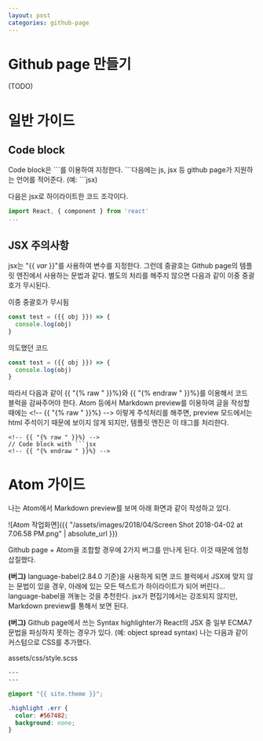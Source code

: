 ```yaml
---
layout: post
categories: github-page
---
```

# Github page 만들기

(TODO)

# 일반 가이드

## Code block

Code block은 \`\`\`를 이용하여 지정한다. \`\`\`다음에는 js, jsx 등 github page가 지원하는 언어를 적어준다. (예: \`\`\`jsx)

다음은 jsx로 하이라이트한 코드 조각이다.

```jsx
import React, { component } from 'react'
...
```

## JSX 주의사항

jsx는 "\{\{ *var* \}\}"를 사용하여 변수를 지정한다. 그런데 중괄호는 Github page의 템플릿 엔진에서 사용하는 문법과 같다. 별도의 처리를 해주지 않으면 다음과 같이 이중 중괄호가 무시된다.

이중 중괄호가 무시됨

```jsx
const test = ({{ obj }}) => {
  console.log(obj)
}
```

의도했던 코드

<!-- {% raw %} -->
```jsx
const test = ({{ obj }}) => {
  console.log(obj)
}
```
<!-- {% endraw %} -->

따라서 다음과 같이 {{ "{% raw " }}%}와 {{ "{% endraw " }}%}를 이용해서 코드 블럭을 감싸주어야 한다. Atom 등에서 Markdown preview를 이용하여 글을 작성할 때에는 <\!\-\- {{ "{% raw " }}%} \-\-> 이렇게 주석처리를 해주면, preview 모드에서는 html 주석이기 때문에 보이지 않게 되지만, 템플릿 엔진은 이 태그를 처리한다.

```
<!-- {{ "{% raw " }}%} -->
// Code block with ```jsx
<!-- {{ "{% endraw " }}%} -->
```

# Atom 가이드

나는 Atom에서 Markdown preview를 보며 아래 화면과 같이 작성하고 있다.

![Atom 작업화면]({{ "/assets/images/2018/04/Screen Shot 2018-04-02 at 7.06.58 PM.png" | absolute_url }})

Github page + Atom을 조합할 경우에 2가지 버그를 만나게 된다. 이것 때문에 엄청 삽질했다.

**(버그)** language-babel(2.84.0 기준)을 사용하게 되면 코드 블럭에서 JSX에 맞지 않는 문법이 있을 경우, 아래에 있는 모든 텍스트가 하이라이트가 되어 버린다... language-babel을 꺼놓는 것을 추천한다. jsx가 편집기에서는 강조되지 않지만, Markdown preview를 통해서 보면 된다.

**(버그)** Github page에서 쓰는 Syntax highlighter가 React의 JSX 중 일부 ECMA7 문법을 파싱하지 못하는 경우가 있다. (예: object spread syntax) 나는 다음과 같이 커스텀으로 CSS를 추가했다.

assets/css/style.scss

```css
---
---

@import "{{ site.theme }}";

.highlight .err {
  color: #567482;
  background: none;
}
```
